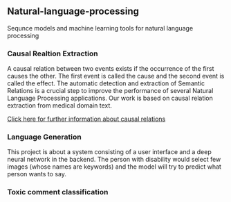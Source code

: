 ## Natural-language-processing
Sequnce models and machine learning tools for natural language processing

### Causal Realtion Extraction
A causal relation between two events exists if the occurrence of the first causes the other. The first event is called the cause and the second event is called the effect.
The automatic detection and extraction of Semantic Relations is a crucial step to improve the performance of several Natural Language Processing applications.
Our work is based on causal relation extraction from medical domain text. 

[Click here for further information about causal relations](http://lrec-conf.org/proceedings/lrec2008/pdf/87_paper.pdf)

### Language Generation
This project is about a system consisting of a user interface and a deep neural network in the backend. The person with disability would select few images (whose names are keywords) and the model will try to predict what person wants to say.

### Toxic comment classification

